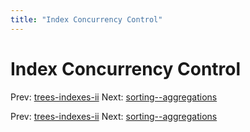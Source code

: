 ```yaml
---
title: "Index Concurrency Control"
---
```


# Index Concurrency Control

Prev: [trees-indexes-ii](trees-indexes-ii.md)
Next: [sorting--aggregations](sorting--aggregations.md)

Prev: [trees-indexes-ii](trees-indexes-ii.md)
Next: [sorting--aggregations](sorting--aggregations.md)
